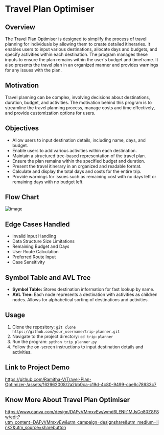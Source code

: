 # Travel Plan Optimiser

## Overview

The Travel Plan Optimiser is designed to simplify the process of travel planning for individuals by allowing them to create detailed itineraries. It enables users to input various destinations, allocate days and budgets, and specify activities within each destination. The program manages these inputs to ensure the plan remains within the user's budget and timeframe. It also presents the travel plan in an organized manner and provides warnings for any issues with the plan.

## Motivation

Travel planning can be complex, involving decisions about destinations, duration, budget, and activities. The motivation behind this program is to streamline the travel planning process, manage costs and time effectively, and provide customization options for users.

## Objectives

- Allow users to input destination details, including name, days, and budget.
- Enable users to add various activities within each destination.
- Maintain a structured tree-based representation of the travel plan.
- Ensure the plan remains within the specified budget and duration.
- Present the travel itinerary in an organized and readable format.
- Calculate and display the total days and costs for the entire trip.
- Provide warnings for issues such as remaining cost with no days left or remaining days with no budget left.

## Flow Chart
![image](https://github.com/Ramitha-V/Travel-Plan-Optimizer-/assets/162662008/2b334b5e-11fe-4085-ae39-0fa26a640da9)


## Edge Cases Handled

- Invalid Input Handling
- Data Structure Size Limitations
- Remaining Budget and Days
- User Route Calculation
- Preferred Route Input
- Case Sensitivity

## Symbol Table and AVL Tree

- **Symbol Table:** Stores destination information for fast lookup by name.
- **AVL Tree:** Each node represents a destination with activities as children nodes. Allows for alphabetical sorting of destinations and activities.

## Usage

1. Clone the repository: `git clone https://github.com/your_username/trip-planner.git`
2. Navigate to the project directory: `cd trip-planner`
3. Run the program: `python trip_planner.py`
4. Follow the on-screen instructions to input destination details and activities.

## Link to Project Demo
https://github.com/Ramitha-V/Travel-Plan-Optimizer-/assets/162662008/2a2bb0ca-c19d-4c80-9499-cae6c78633c7

## Know More About Travel Plan Optimiser
https://www.canva.com/design/DAFyVMmxvEw/wmd6LENlt1MJsCq80Z8F8w/edit?utm_content=DAFyVMmxvEw&utm_campaign=designshare&utm_medium=link2&utm_source=sharebutton


